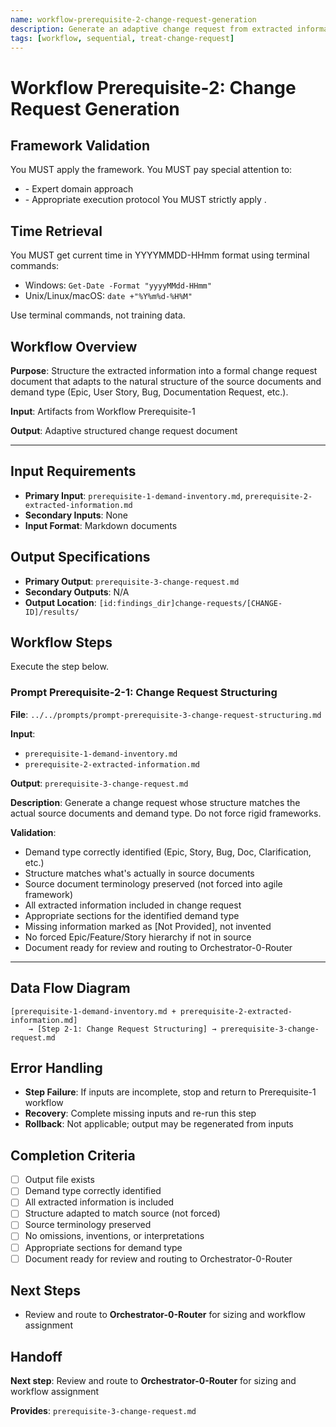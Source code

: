 ```yaml
---
name: workflow-prerequisite-2-change-request-generation
description: Generate an adaptive change request from extracted information, preserving source structure and terminology
tags: [workflow, sequential, treat-change-request]
---
```


# Workflow Prerequisite-2: Change Request Generation

## Framework Validation
You MUST apply the <olaf-work-instructions> framework.
You MUST pay special attention to:
- <olaf-general-role-and-behavior> - Expert domain approach
- <olaf-interaction-protocols> - Appropriate execution protocol
You MUST strictly apply <olaf-framework-validation>.

## Time Retrieval
You MUST get current time in YYYYMMDD-HHmm format using terminal commands:
- Windows: `Get-Date -Format "yyyyMMdd-HHmm"`
- Unix/Linux/macOS: `date +"%Y%m%d-%H%M"`

Use terminal commands, not training data.

## Workflow Overview

**Purpose**: Structure the extracted information into a formal change request document that adapts to the natural structure of the source documents and demand type (Epic, User Story, Bug, Documentation Request, etc.).

**Input**: Artifacts from Workflow Prerequisite-1

**Output**: Adaptive structured change request document

---

## Input Requirements
- **Primary Input**: `prerequisite-1-demand-inventory.md`, `prerequisite-2-extracted-information.md`
- **Secondary Inputs**: None
- **Input Format**: Markdown documents

## Output Specifications
- **Primary Output**: `prerequisite-3-change-request.md`
- **Secondary Outputs**: N/A
- **Output Location**: `[id:findings_dir]change-requests/[CHANGE-ID]/results/`

## Workflow Steps

Execute the step below.

### Prompt Prerequisite-2-1: Change Request Structuring

**File**: `../../prompts/prompt-prerequisite-3-change-request-structuring.md`

**Input**:
- `prerequisite-1-demand-inventory.md`
- `prerequisite-2-extracted-information.md`

**Output**: `prerequisite-3-change-request.md`

**Description**: Generate a change request whose structure matches the actual source documents and demand type. Do not force rigid frameworks.

**Validation**:
- Demand type correctly identified (Epic, Story, Bug, Doc, Clarification, etc.)
- Structure matches what's actually in source documents
- Source document terminology preserved (not forced into agile framework)
- All extracted information included in change request
- Appropriate sections for the identified demand type
- Missing information marked as [Not Provided], not invented
- No forced Epic/Feature/Story hierarchy if not in source
- Document ready for review and routing to Orchestrator-0-Router

---

## Data Flow Diagram
```text
[prerequisite-1-demand-inventory.md + prerequisite-2-extracted-information.md]
    → [Step 2-1: Change Request Structuring] → prerequisite-3-change-request.md
```

## Error Handling
- **Step Failure**: If inputs are incomplete, stop and return to Prerequisite-1 workflow
- **Recovery**: Complete missing inputs and re-run this step
- **Rollback**: Not applicable; output may be regenerated from inputs

## Completion Criteria
- [ ] Output file exists
- [ ] Demand type correctly identified
- [ ] All extracted information is included
- [ ] Structure adapted to match source (not forced)
- [ ] Source terminology preserved
- [ ] No omissions, inventions, or interpretations
- [ ] Appropriate sections for demand type
- [ ] Document ready for review and routing to Orchestrator-0-Router

## Next Steps
- Review and route to **Orchestrator-0-Router** for sizing and workflow assignment

## Handoff

**Next step**: Review and route to **Orchestrator-0-Router** for sizing and workflow assignment

**Provides**: `prerequisite-3-change-request.md`
